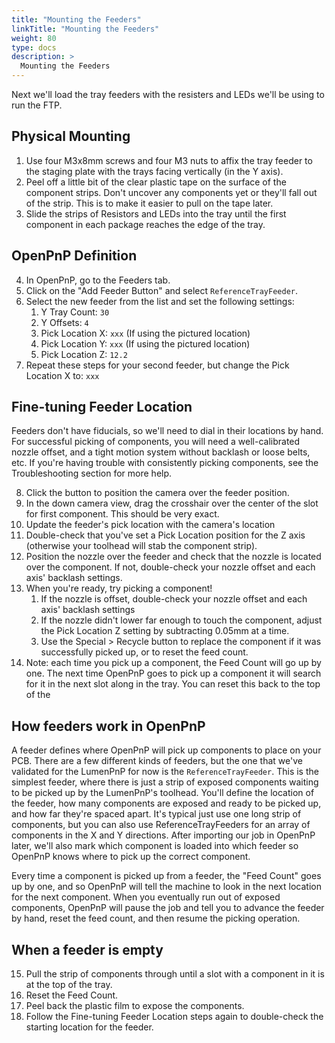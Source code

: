 ```yaml
---
title: "Mounting the Feeders"
linkTitle: "Mounting the Feeders"
weight: 80
type: docs
description: >
  Mounting the Feeders
---
```


Next we'll load the tray feeders with the resisters and LEDs we'll be using to run the FTP.

## Physical Mounting

1. Use four M3x8mm screws and four M3 nuts to affix the tray feeder to the staging plate with the trays facing vertically (in the Y axis).
2. Peel off a little bit of the clear plastic tape on the surface of the component strips. Don't uncover any components yet or they'll fall out of the strip. This is to make it easier to pull on the tape later.
3. Slide the strips of Resistors and LEDs into the tray until the first component in each package reaches the edge of the tray.

## OpenPnP Definition

4. In OpenPnP, go to the Feeders tab.
5. Click on the "Add Feeder Button" and select `ReferenceTrayFeeder`.
6. Select the new feeder from the list and set the following settings:
   1. Y Tray Count: `30`
   2. Y Offsets: `4`
   3. Pick Location X: `xxx` (If using the pictured location) <!-- TODO: figure out good default X and Y Locations -->
   4. Pick Location Y: `xxx` (If using the pictured location)
   5. Pick Location Z: `12.2`
7. Repeat these steps for your second feeder, but change the Pick Location X to: `xxx`

## Fine-tuning Feeder Location

Feeders don't have fiducials, so we'll need to dial in their locations by hand. For successful picking of components, you will need a well-calibrated nozzle offset, and a tight motion system without backlash or loose belts, etc. If you're having trouble with consistently picking components, see the Troubleshooting section for more help.

8. Click the button to position the camera over the feeder position.
9. In the down camera view, drag the crosshair over the center of the slot for first component. This should be very exact.
10. Update the feeder's pick location with the camera's location
11. Double-check that you've set a Pick Location position for the Z axis (otherwise your toolhead will stab the component strip).
12. Position the nozzle over the feeder and check that the nozzle is located over the component. If not, double-check your nozzle offset and each axis' backlash settings.
13. When you're ready, try picking a component!
    1. If the nozzle is offset, double-check your nozzle offset and each axis' backlash settings
    2. If the nozzle didn't lower far enough to touch the component, adjust the Pick Location Z setting by subtracting 0.05mm at a time.
    3. Use the Special > Recycle button to replace the component if it was successfully picked up, or to reset the feed count.
14. Note: each time you pick up a component, the Feed Count will go up by one. The next time OpenPnP goes to pick up a component it will search for it in the next slot along in the tray. You can reset this back to the top of the

## How feeders work in OpenPnP

A feeder defines where OpenPnP will pick up components to place on your PCB. There are a few different kinds of feeders, but the one that we've validated for the LumenPnP for now is the `ReferenceTrayFeeder`. This is the simplest feeder, where there is just a strip of exposed components waiting to be picked up by the LumenPnP's toolhead. You'll define the location of the feeder, how many components are exposed and ready to be picked up, and how far they're spaced apart. It's typical just use one long strip of components, but you can also use ReferenceTrayFeeders for an array of components in the X and Y directions. After importing our job in OpenPnP later, we'll also mark which component is loaded into which feeder so OpenPnP knows where to pick up the correct component.

Every time a component is picked up from a feeder, the "Feed Count" goes up by one, and so OpenPnP will tell the machine to look in the next location for the next component. When you eventually run out of exposed components, OpenPnP will pause the job and tell you to advance the feeder by hand, reset the feed count, and then resume the picking operation.

## When a feeder is empty

15. Pull the strip of components through until a slot with a component in it is at the top of the tray.
16. Reset the Feed Count.
17. Peel back the plastic film to expose the components.
18. Follow the Fine-tuning Feeder Location steps again to double-check the starting location for the feeder.

